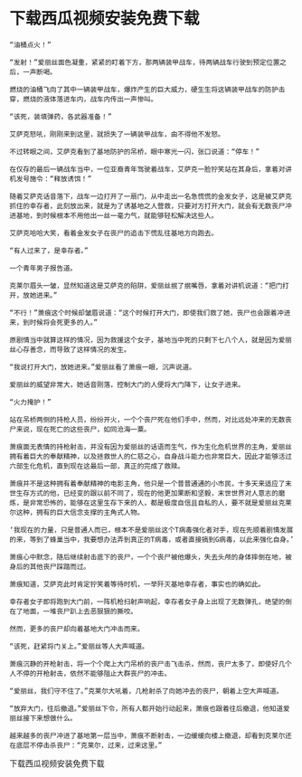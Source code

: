 # 下载西瓜视频安装免费下载


    “油桶点火！”

    “发射！”爱丽丝面色凝重，紧紧的盯着下方，那两辆装甲战车，待两辆战车行驶到预定位置之后，一声断喝。

    燃烧的油桶飞向了其中一辆装甲战车，爆炸产生的巨大威力，硬生生将这辆装甲战车的防护击穿，燃烧的液体落进车内，战车内传出一声惨叫。

    “该死，装填弹药，各武器准备！”

    艾萨克怒吼，刚刚来到这里，就损失了一辆装甲战车，由不得他不发怒。

    不过转眼之间，艾萨克看到了基地防护的吊桥，眼中寒光一闪，张口说道：“停车！”

    在仅存的最后一辆战车当中，一位亚裔青年驾驶着战车，艾萨克一脸狞笑站在其身后，拿着对讲机发号施令：“释放诱饵！”

    随着艾萨克话音落下，战车一边打开了一扇门，从中走出一名急慌慌的金发女子，这是被艾萨克抓住的幸存者，此刻放出来，就是为了诱基地之人营救，只要对方打开大门，就会有无数丧尸冲进基地，到时候根本不用他出一丝一毫力气，就能够轻松解决这些人。

    艾萨克哈哈大笑，看着金发女子在丧尸的追击下慌乱往基地方向跑去。

    “有人过来了，是幸存者。”

    一个青年男子报告道。

    克莱尔眉头一皱，显然知道这是艾萨克的陷阱，爱丽丝抿了抿嘴唇，拿着对讲机说道：“把门打开，放她进来。”

    “不行！”萧痕这个时候却皱眉说道：“这个时候打开大门，即使我们救了她，丧尸也会跟着冲进来，到时候将会死更多的人。”

    原剧情当中就算这样的情况，因为救援这个女子，基地当中死的只剩下七八个人，就是因为爱丽丝心存善念，而导致了这样情况的发生。

    “我说打开大门，放她进来。”爱丽丝看了萧痕一眼，沉声说道。

    爱丽丝的威望非常大，她话音刚落，控制大门的人便将大门降下，让女子进来。

    “火力掩护！”

    站在吊桥两侧的持枪人员，纷纷开火，一个个丧尸死在他们手中，然而，对比远处冲来的无数丧尸来说，现在死亡的这些丧尸，如同沧海一粟。

    萧痕面无表情的持枪射击，并没有因为爱丽丝的话语而生气，作为生化危机世界的主角，爱丽丝拥有着巨大的奉献精神，以及拯救世人的仁慈之心，自身战斗能力也非常巨大，因此才能够活过六部生化危机，直到现在这最后一部，真正的完成了救赎。

    萧痕并不是这种拥有着奉献精神的电影主角，他只是一个普普通通的小市民，十多天来适应了末世生存方式的他，已经变的跟以前不同了，现在的他更加果断和坚毅，末世世界对人意志的磨炼，是非常恐怖的，能够在这里生存下来的人，都是极度自信且自私的人，要不就是爱丽丝克莱尔这种，拥有的巨大信念支撑的主角式人物。

    ‘我现在的力量，只是普通人而已，根本不是爱丽丝这个T病毒强化者对手，现在先顺着剧情发展的来，等到了蜂巢当中，我要想办法弄到真正的T病毒，或者直接搞到G病毒，以此来强化自身。’

    萧痕心中默念，随后继续射击底下的丧尸，一个个丧尸被他爆头，失去头颅的身体摔倒在地，被身后的其他丧尸踩踏而过。

    萧痕知道，艾萨克此时肯定狞笑着等待时机，一举歼灭基地幸存者，事实也的确如此。

    幸存者女子即将跑到大门前，一阵机枪扫射声响起，幸存者女子身上出现了无数弹孔，绝望的倒在了地面，一堆丧尸趴上去恶狠狠的撕咬。

    然而，更多的丧尸却向着基地大门冲击而来。

    “该死，赶紧将门关上。”爱丽丝等人大声喊道。

    萧痕沉静的开枪射击，将一个个爬上大门吊桥的丧尸击飞击杀，然而，丧尸太多了，即使好几个人不停的开枪射击，依然不能够阻止大群丧尸的冲击。

    “爱丽丝，我们守不住了。”克莱尔大吼着，几枪射杀了向她冲去的丧尸，朝着上空大声喊道。

    “放弃大门，往后撤退。”爱丽丝下令，所有人都开始行动起来，萧痕也跟着往后撤退，他知道爱丽丝接下来想做什么。

    越来越多的丧尸冲进了基地第一层当中，萧痕不断射击，一边缓缓向楼上撤退，却看到克莱尔还在底层不停击杀丧尸：“克莱尔，过来，过来这里。”

下载西瓜视频安装免费下载
